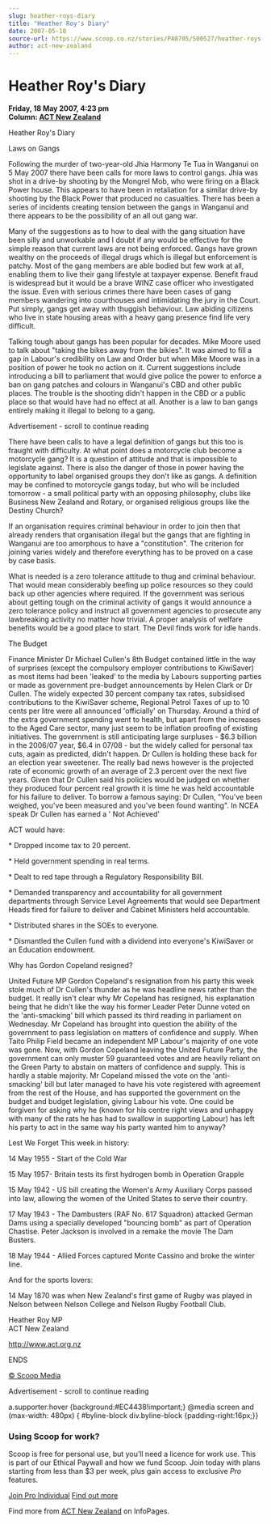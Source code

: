 ```yaml
---
slug: heather-roys-diary
title: "Heather Roy's Diary"
date: 2007-05-18
source-url: https://www.scoop.co.nz/stories/PA0705/S00527/heather-roys-diary.htm
author: act-new-zealand
---
```

Heather Roy's Diary
===================

**Friday, 18 May 2007, 4:23 pm**  
**Column: [ACT New Zealand](https://info.scoop.co.nz/ACT_New_Zealand)**

Heather Roy's Diary

Laws on Gangs

Following the murder of two-year-old Jhia Harmony Te Tua in Wanganui on 5 May 2007 there have been calls for more laws to control gangs. Jhia was shot in a drive-by shooting by the Mongrel Mob, who were firing on a Black Power house. This appears to have been in retaliation for a similar drive-by shooting by the Black Power that produced no casualties. There has been a series of incidents creating tension between the gangs in Wanganui and there appears to be the possibility of an all out gang war.

Many of the suggestions as to how to deal with the gang situation have been silly and unworkable and I doubt if any would be effective for the simple reason that current laws are not being enforced. Gangs have grown wealthy on the proceeds of illegal drugs which is illegal but enforcement is patchy. Most of the gang members are able bodied but few work at all, enabling them to live their gang lifestyle at taxpayer expense. Benefit fraud is widespread but it would be a brave WINZ case officer who investigated the issue. Even with serious crimes there have been cases of gang members wandering into courthouses and intimidating the jury in the Court. Put simply, gangs get away with thuggish behaviour. Law abiding citizens who live in state housing areas with a heavy gang presence find life very difficult.

Talking tough about gangs has been popular for decades. Mike Moore used to talk about "taking the bikes away from the bikies". It was aimed to fill a gap in Labour's credibility on Law and Order but when Mike Moore was in a position of power he took no action on it. Current suggestions include introducing a bill to parliament that would give police the power to enforce a ban on gang patches and colours in Wanganui's CBD and other public places. The trouble is the shooting didn't happen in the CBD or a public place so that would have had no effect at all. Another is a law to ban gangs entirely making it illegal to belong to a gang.

Advertisement - scroll to continue reading





There have been calls to have a legal definition of gangs but this too is fraught with difficulty. At what point does a motorcycle club become a motorcycle gang? It is a question of attitude and that is impossible to legislate against. There is also the danger of those in power having the opportunity to label organised groups they don't like as gangs. A definition may be confined to motorcycle gangs today, but who will be included tomorrow - a small political party with an opposing philosophy, clubs like Business New Zealand and Rotary, or organised religious groups like the Destiny Church?

If an organisation requires criminal behaviour in order to join then that already renders that organisation illegal but the gangs that are fighting in Wanganui are too amorphous to have a "constitution". The criterion for joining varies widely and therefore everything has to be proved on a case by case basis.

What is needed is a zero tolerance attitude to thug and criminal behaviour. That would mean considerably beefing up police resources so they could back up other agencies where required. If the government was serious about getting tough on the criminal activity of gangs it would announce a zero tolerance policy and instruct all government agencies to prosecute any lawbreaking activity no matter how trivial. A proper analysis of welfare benefits would be a good place to start. The Devil finds work for idle hands.

  
The Budget

Finance Minister Dr Michael Cullen's 8th Budget contained little in the way of surprises (except the compulsory employer contributions to KiwiSaver) as most items had been 'leaked' to the media by Labours supporting parties or made as government pre-budget announcements by Helen Clark or Dr Cullen. The widely expected 30 percent company tax rates, subsidised contributions to the KiwiSaver scheme, Regional Petrol Taxes of up to 10 cents per litre were all announced 'officially' on Thursday. Around a third of the extra government spending went to health, but apart from the increases to the Aged Care sector, many just seem to be inflation proofing of existing initiatives. The government is still anticipating large surpluses - $6.3 billion in the 2006/07 year, $6.4 in 07/08 - but the widely called for personal tax cuts, again as predicted, didn't happen. Dr Cullen is holding these back for an election year sweetener. The really bad news however is the projected rate of economic growth of an average of 2.3 percent over the next five years. Given that Dr Cullen said his policies would be judged on whether they produced four percent real growth it is time he was held accountable for his failure to deliver. To borrow a famous saying: Dr Cullen, "You've been weighed, you've been measured and you've been found wanting". In NCEA speak Dr Cullen has earned a ' Not Achieved'

ACT would have:

\* Dropped income tax to 20 percent.

\* Held government spending in real terms.

\* Dealt to red tape through a Regulatory Responsibility Bill.

\* Demanded transparency and accountability for all government departments through Service Level Agreements that would see Department Heads fired for failure to deliver and Cabinet Ministers held accountable.

\* Distributed shares in the SOEs to everyone.

\* Dismantled the Cullen fund with a dividend into everyone's KiwiSaver or an Education endowment.

Why has Gordon Copeland resigned?

United Future MP Gordon Copeland's resignation from his party this week stole much of Dr Cullen's thunder as he was headline news rather than the budget. It really isn't clear why Mr Copeland has resigned, his explanation being that he didn't like the way his former Leader Peter Dunne voted on the 'anti-smacking' bill which passed its third reading in parliament on Wednesday. Mr Copeland has brought into question the ability of the government to pass legislation on matters of confidence and supply. When Taito Philip Field became an independent MP Labour's majority of one vote was gone. Now, with Gordon Copeland leaving the United Future Party, the government can only muster 59 guaranteed votes and are heavily reliant on the Green Party to abstain on matters of confidence and supply. This is hardly a stable majority. Mr Copeland missed the vote on the 'anti-smacking' bill but later managed to have his vote registered with agreement from the rest of the House, and has supported the government on the budget and budget legislation, giving Labour his vote. One could be forgiven for asking why he (known for his centre right views and unhappy with many of the rats he has had to swallow in supporting Labour) has left his party to act in the same way his party wanted him to anyway?

Lest We Forget This week in history:

14 May 1955 - Start of the Cold War

15 May 1957- Britain tests its first hydrogen bomb in Operation Grapple

15 May 1942 - US bill creating the Women's Army Auxiliary Corps passed into law, allowing the women of the United States to serve their country.

17 May 1943 - The Dambusters (RAF No. 617 Squadron) attacked German Dams using a specially developed "bouncing bomb" as part of Operation Chastise. Peter Jackson is involved in a remake the movie The Dam Busters.

18 May 1944 - Allied Forces captured Monte Cassino and broke the winter line.

And for the sports lovers:

14 May 1870 was when New Zealand's first game of Rugby was played in Nelson between Nelson College and Nelson Rugby Football Club.

  
Heather Roy MP  
ACT New Zealand

http://www.act.org.nz

  
ENDS

[© Scoop Media](http://www.scoop.co.nz/about/terms.html)  

Advertisement - scroll to continue reading



a.supporter:hover {background:#EC4438!important;} @media screen and (max-width: 480px) { #byline-block div.byline-block {padding-right:16px;}}

### Using Scoop for work?

Scoop is free for personal use, but you’ll need a licence for work use. This is part of our Ethical Paywall and how we fund Scoop. Join today with plans starting from less than $3 per week, plus gain access to exclusive _Pro_ features.  
  
[Join Pro Individual](https://pro.scoop.co.nz/Individual/?from=ProIn24) [Find out more](https://pro.scoop.co.nz/using-scoop-for-work/?from=ProIn24)

Find more from [ACT New Zealand](https://info.scoop.co.nz/ACT_New_Zealand) on InfoPages.